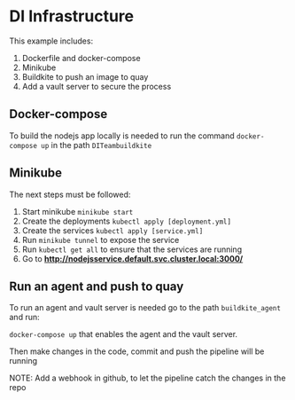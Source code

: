 # **DI Infrastructure**

This example includes:

1. Dockerfile and docker-compose
1. Minikube 
1. Buildkite to push an image to quay
1. Add a vault server to secure the process

## **Docker-compose**
To build the nodejs app locally is needed to run the command 
```docker-compose up``` in the path ```DITeambuildkite```

## **Minikube**

The next steps must be followed:
1. Start minikube `minikube start`
1. Create the deployments `kubectl apply [deployment.yml]`
1. Create the services `kubectl apply [service.yml]`
2. Run `minikube tunnel` to expose the service
1. Run `kubectl get all` to ensure that the services are running
3. Go to **http://nodejsservice.default.svc.cluster.local:3000/**

## **Run an agent and push to quay**

To run an agent and vault server is needed go to the path ```buildkite_agent``` and run: 

```docker-compose up``` that enables the agent and the vault server.

Then make changes in the code, commit and push the pipeline will be running

NOTE: Add a webhook in github, to let the pipeline catch the changes in the repo
